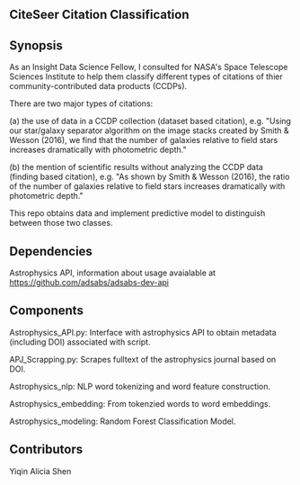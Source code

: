 
## CiteSeer Citation Classification

## Synopsis

As an Insight Data Science Fellow, I consulted for NASA's Space Telescope Sciences Institute to help them classify different types of citations of thier community-contributed data products (CCDPs). 

There are two major types of citations:

(a) the use of data in a CCDP collection (dataset based citation), e.g. "Using our star/galaxy separator algorithm on the image stacks created by Smith & Wesson (2016), we find that the number of galaxies relative to field stars increases dramatically with photometric depth."

(b) the mention of scientific results without analyzing the CCDP data (finding based citation), e.g. "As shown by Smith & Wesson (2016), the ratio of the number of galaxies relative to field stars increases dramatically with photometric depth." 

This repo obtains data and implement predictive model to distinguish between those two classes.

## Dependencies

Astrophysics API, information about usage avaialable at https://github.com/adsabs/adsabs-dev-api

## Components

Astrophysics_API.py: Interface with astrophysics API to obtain metadata (including DOI) associated with script.

APJ_Scrapping.py: Scrapes fulltext of the astrophysics journal based on DOI.

Astrophysics_nlp: NLP word tokenizing and word feature construction.

Astrophysics_embedding: From tokenzied words to word embeddings.

Astrophysics_modeling: Random Forest Classification Model.

## Contributors

Yiqin Alicia Shen






